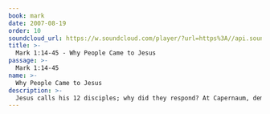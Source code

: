 ```yaml
---
book: mark
date: 2007-08-19
order: 10
soundcloud_url: https://w.soundcloud.com/player/?url=https%3A//api.soundcloud.com/tracks/
title: >-
  Mark 1:14-45 - Why People Came to Jesus
passage: >-
  Mark 1:14-45
name: >-
  Why People Came to Jesus
description: >-
  Jesus calls his 12 disciples; why did they respond? At Capernaum, demons are cast out and Jesus heals people.
---
```


